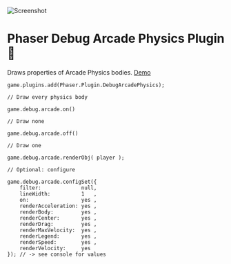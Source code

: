 ![Screenshot](https://github.com/samme/phaser-plugin-debug-arcade-physics/screenshot.png)

# Phaser Debug Arcade Physics Plugin 🚀

Draws properties of Arcade Physics bodies.
[Demo](https://github.com/samme/phaser-plugin-debug-arcade-physics/)

    game.plugins.add(Phaser.Plugin.DebugArcadePhysics);

    // Draw every physics body

    game.debug.arcade.on()

    // Draw none

    game.debug.arcade.off()

    // Draw one

    game.debug.arcade.renderObj( player );

    // Optional: configure

    game.debug.arcade.configSet({
        filter:             null,
        lineWidth:          1   ,
        on:                 yes ,
        renderAcceleration: yes ,
        renderBody:         yes ,
        renderCenter:       yes ,
        renderDrag:         yes ,
        renderMaxVelocity:  yes ,
        renderLegend:       yes ,
        renderSpeed:        yes ,
        renderVelocity:     yes
    }); // -> see console for values
